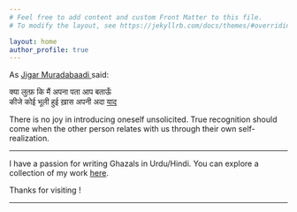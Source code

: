 ```yaml
---
# Feel free to add content and custom Front Matter to this file.
# To modify the layout, see https://jekyllrb.com/docs/themes/#overriding-theme-defaults

layout: home
author_profile: true
---
```

<p>
As <a href='https://www.rekhta.org/poets/jigar-moradabadi/all'> Jigar Muradabaadi </a> said:
</p>
<p>
क्या लुत्फ़ कि मैं अपना पता आप बताऊँ <br>
कीजे कोई भूली हुई ख़ास अपनी अदा <a href='https://www.rekhta.org/ghazals/duniyaa-ke-sitam-yaad-na-apnii-hii-vafaa-yaad-jigar-moradabadi-ghazals?lang=hi'> याद </a>
</p>
<p>
  There is no joy in introducing oneself unsolicited. True recognition should come when the other person relates with us through their own self-realization. 
<p>
  <hr>
I have a passion for writing Ghazals in Urdu/Hindi. You can explore a collection of my work <a href='https://bukharifaraz.github.io/ghazal-index/'>here</a>.
</p>

<p>
 Thanks for visiting !
</p>

<hr>







